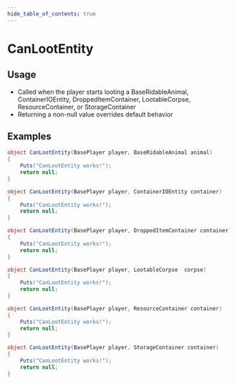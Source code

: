 ```yaml
---
hide_table_of_contents: true
---
```


# CanLootEntity

## Usage

* Called when the player starts looting a BaseRidableAnimal, ContainerIOEntity, DroppedItemContainer, LootableCorpse, ResourceContainer, or StorageContainer
* Returning a non-null value overrides default behavior

## Examples

```csharp title=""
object CanLootEntity(BasePlayer player, BaseRidableAnimal animal)
{
    Puts("CanLootEntity works!");
    return null;
}
```

```csharp title=""
object CanLootEntity(BasePlayer player, ContainerIOEntity container)
{
    Puts("CanLootEntity works!");
    return null;
}
```

```csharp title=""
object CanLootEntity(BasePlayer player, DroppedItemContainer container)
{
    Puts("CanLootEntity works!");
    return null;
}
```

```csharp title=""
object CanLootEntity(BasePlayer player, LootableCorpse  corpse)
{
    Puts("CanLootEntity works!");
    return null;
}
```

```csharp title=""
object CanLootEntity(BasePlayer player, ResourceContainer container)
{
    Puts("CanLootEntity works!");
    return null;
}
```

```csharp title=""
object CanLootEntity(BasePlayer player, StorageContainer container)
{
    Puts("CanLootEntity works!");
    return null;
}
```

